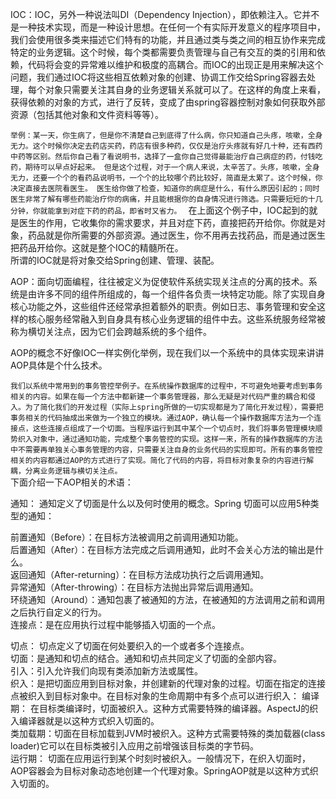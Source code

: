 IOC：IOC，另外一种说法叫DI（Dependency Injection），即依赖注入。它并不是一种技术实现，而是一种设计思想。在任何一个有实际开发意义的程序项目中，我们会使用很多类来描述它们特有的功能，并且通过类与类之间的相互协作来完成特定的业务逻辑。这个时候，每个类都需要负责管理与自己有交互的类的引用和依赖，代码将会变的异常难以维护和极度的高耦合。而IOC的出现正是用来解决这个问题，我们通过IOC将这些相互依赖对象的创建、协调工作交给Spring容器去处理，每个对象只需要关注其自身的业务逻辑关系就可以了。在这样的角度上来看，获得依赖的对象的方式，进行了反转，变成了由spring容器控制对象如何获取外部资源（包括其他对象和文件资料等等）。

`举例：某一天，你生病了，但是你不清楚自己到底得了什么病，你只知道自己头疼，咳嗽，全身无力。这个时候你决定去药店买药，药店有很多种药，仅仅是治疗头疼就有好几十种，还有西药中药等区别。然后你自己看了看说明书，选择了一盒你自己觉得最能治疗自己病症的药，付钱吃药，期待可以早点好起来。
但是这个过程，对于一个病人来说，太辛苦了。头疼，咳嗽，全身无力，还要一个个的看药品说明书，一个个的比较哪个药比较好，简直是太累了。这个时候，你决定直接去医院看医生。
医生给你做了检查，知道你的病症是什么，有什么原因引起的；同时医生非常了解有哪些药能治疗你的病痛，并且能根据你的自身情况进行筛选。只需要短短的十几分钟，你就能拿到对症下药的药品，即省时又省力。
`
在上面这个例子中，IOC起到的就是医生的作用，它收集你的需求要求，并且对症下药，直接把药开给你。你就是对象，药品就是你所需要的外部资源。通过医生，你不用再去找药品，而是通过医生把药品开给你。这就是整个IOC的精髓所在。<br>
    所谓的IOC就是将对象交给Spring创建、管理、装配。

AOP：面向切面编程，往往被定义为促使软件系统实现关注点的分离的技术。系统是由许多不同的组件所组成的，每一个组件各负责一块特定功能。除了实现自身核心功能之外，这些组件还经常承担着额外的职责。例如日志、事务管理和安全这样的核心服务经常融入到自身具有核心业务逻辑的组件中去。这些系统服务经常被称为横切关注点，因为它们会跨越系统的多个组件。

AOP的概念不好像IOC一样实例化举例，现在我们以一个系统中的具体实现来讲讲AOP具体是个什么技术。

`我们以系统中常用到的事务管控举例子。在系统操作数据库的过程中，不可避免地要考虑到事务相关的内容。如果在每一个方法中都新建一个事务管理器，那么无疑是对代码严重的耦合和侵入。为了简化我们的开发过程（实际上spring所做的一切实现都是为了简化开发过程），需要把事务相关的代码抽成出来做为一个独立的模块。通过AOP，确认每一个操作数据库方法为一个连接点，这些连接点组成了一个切面。当程序运行到其中某个一个切点时，我们将事务管理模块顺势织入对象中，通过通知功能，完成整个事务管控的实现。这样一来，所有的操作数据库的方法中不需要再单独关心事务管理的内容，只需要关注自身的业务代码的实现即可。所有的事务管控相关的内容都通过AOP的方式进行了实现。简化了代码的内容，将目标对象复杂的内容进行解耦，分离业务逻辑与横切关注点。
`<br>
下面介绍一下AOP相关的术语：

通知： 通知定义了切面是什么以及何时使用的概念。Spring 切面可以应用5种类型的通知：

前置通知（Before）：在目标方法被调用之前调用通知功能。<br>
后置通知（After）：在目标方法完成之后调用通知，此时不会关心方法的输出是什么。<br>
返回通知（After-returning）：在目标方法成功执行之后调用通知。<br>
异常通知（After-throwing）：在目标方法抛出异常后调用通知。<br>
环绕通知（Around）：通知包裹了被通知的方法，在被通知的方法调用之前和调用之后执行自定义的行为。<br>
连接点：是在应用执行过程中能够插入切面的一个点。<br>

切点： 切点定义了切面在何处要织入的一个或者多个连接点。<br>
切面：是通知和切点的结合。通知和切点共同定义了切面的全部内容。<br>
引入：引入允许我们向现有类添加新方法或属性。<br>
织入：是把切面应用到目标对象，并创建新的代理对象的过程。切面在指定的连接点被织入到目标对象中。在目标对象的生命周期中有多个点可以进行织入：
编译期： 在目标类编译时，切面被织入。这种方式需要特殊的编译器。AspectJ的织入编译器就是以这种方式织入切面的。<br>
类加载期：切面在目标加载到JVM时被织入。这种方式需要特殊的类加载器(class loader)它可以在目标类被引入应用之前增强该目标类的字节码。<br>
运行期： 切面在应用运行到某个时刻时被织入。一般情况下，在织入切面时，AOP容器会为目标对象动态地创建一个代理对象。SpringAOP就是以这种方式织入切面的。
